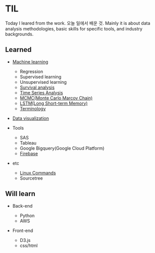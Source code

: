 # TIL

Today I leared from the work. 오늘 일에서 배운 것. Mainly it is about data analysis methodologies, basic skills for specific tools, and industry backgrounds.  


Learned 
--------
  * [Machine learning](https://github.com/Aliceleeme/TIL/blob/master/DataScience/MachineLearning/understanding-machine-learning.md)
    * Regression
    * Supervised learning
    * Unsupervised learning
    * [Survival analysis](https://github.com/Aliceleeme/TIL/blob/master/DataScience/MachineLearning/Survival-analysis.md)
    * [Time Series Analysis](https://github.com/Aliceleeme/TIL/blob/master/DataScience/MachineLearning/Time-series-analysis.md) 
    * [MCMC(Monte Carlo Marcov Chain)](https://github.com/Aliceleeme/TIL/blob/master/DataScience/MachineLearning/Monte-carlo-marcov-chain.md)
    * [LSTM(Long Short-term Memory)](https://github.com/Aliceleeme/TIL/blob/master/DataScience/MachineLearning/long-short-term-memory.md)
    * [Terminology](https://github.com/Aliceleeme/TIL/blob/master/DataScience/MachineLearning/Machine-Learning-terms.md)


  * [Data visualization](https://github.com/Aliceleeme/TIL/blob/master/DataScience/data-visualization-catalog.md) 


  * Tools
    * SAS
    * Tableau
    * Google Bigquery(Google Cloud Platform)
    * [Firebase](https://github.com/Aliceleeme/TIL/blob/master/DataScience/Firebase-and-data-analysis.md) 


  * etc
    * [Linux Commands](https://github.com/Aliceleeme/TIL/blob/master/OS/Basic-Linux-command-list.md)
    * Sourcetree

Will learn
-----------
  * Back-end
    * Python
    * AWS
    
  * Front-end
    * D3.js
    * css/html 
